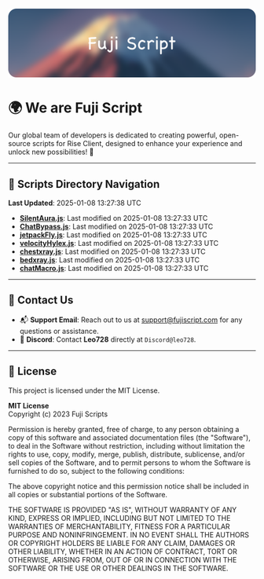 ![Banner](.github/b.webp)

# 🌍 **We are Fuji Script**

Our global team of developers is dedicated to creating powerful, open-source scripts for Rise Client, designed to enhance your experience and unlock new possibilities! 🌟

---
<!-- SCRIPTS_NAVIGATION_START -->
## 📂 **Scripts Directory Navigation**

**Last Updated**: 2025-01-08 13:27:38 UTC

- **[SilentAura.js](scripts/SilentAura.js)**: Last modified on 2025-01-08 13:27:33 UTC
- **[ChatBypass.js](scripts/ChatBypass.js)**: Last modified on 2025-01-08 13:27:33 UTC
- **[jetpackFly.js](scripts/jetpackFly.js)**: Last modified on 2025-01-08 13:27:33 UTC
- **[velocityHylex.js](scripts/velocityHylex.js)**: Last modified on 2025-01-08 13:27:33 UTC
- **[chestxray.js](scripts/chestxray.js)**: Last modified on 2025-01-08 13:27:33 UTC
- **[bedxray.js](scripts/bedxray.js)**: Last modified on 2025-01-08 13:27:33 UTC
- **[chatMacro.js](scripts/chatMacro.js)**: Last modified on 2025-01-08 13:27:33 UTC

<!-- SCRIPTS_NAVIGATION_END -->

---

## 💬 **Contact Us**  
- 📬 **Support Email**: Reach out to us at [support@fujiscript.com](mailto:support@fujiscript.com) for any questions or assistance.  
- 💬 **Discord**: Contact **Leo728** directly at `Discord@leo728`.

---

## 📜 **License**

This project is licensed under the MIT License.  

**MIT License**  
Copyright (c) 2023 Fuji Scripts  

Permission is hereby granted, free of charge, to any person obtaining a copy of this software and associated documentation files (the "Software"), to deal in the Software without restriction, including without limitation the rights to use, copy, modify, merge, publish, distribute, sublicense, and/or sell copies of the Software, and to permit persons to whom the Software is furnished to do so, subject to the following conditions:  

The above copyright notice and this permission notice shall be included in all copies or substantial portions of the Software.  

THE SOFTWARE IS PROVIDED "AS IS", WITHOUT WARRANTY OF ANY KIND, EXPRESS OR IMPLIED, INCLUDING BUT NOT LIMITED TO THE WARRANTIES OF MERCHANTABILITY, FITNESS FOR A PARTICULAR PURPOSE AND NONINFRINGEMENT. IN NO EVENT SHALL THE AUTHORS OR COPYRIGHT HOLDERS BE LIABLE FOR ANY CLAIM, DAMAGES OR OTHER LIABILITY, WHETHER IN AN ACTION OF CONTRACT, TORT OR OTHERWISE, ARISING FROM, OUT OF OR IN CONNECTION WITH THE SOFTWARE OR THE USE OR OTHER DEALINGS IN THE SOFTWARE.  

